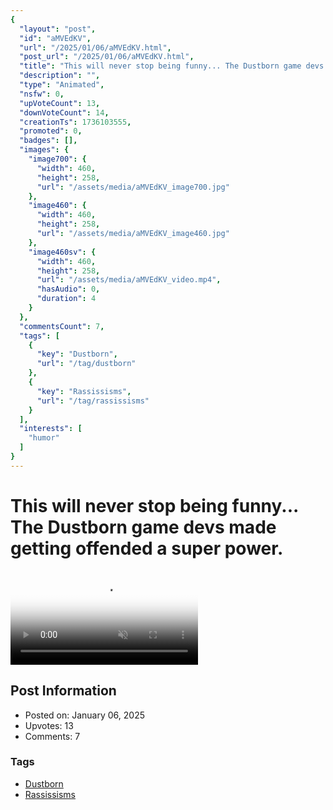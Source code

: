 ```yaml
---
{
  "layout": "post",
  "id": "aMVEdKV",
  "url": "/2025/01/06/aMVEdKV.html",
  "post_url": "/2025/01/06/aMVEdKV.html",
  "title": "This will never stop being funny... The Dustborn game devs made getting offended a super power.",
  "description": "",
  "type": "Animated",
  "nsfw": 0,
  "upVoteCount": 13,
  "downVoteCount": 14,
  "creationTs": 1736103555,
  "promoted": 0,
  "badges": [],
  "images": {
    "image700": {
      "width": 460,
      "height": 258,
      "url": "/assets/media/aMVEdKV_image700.jpg"
    },
    "image460": {
      "width": 460,
      "height": 258,
      "url": "/assets/media/aMVEdKV_image460.jpg"
    },
    "image460sv": {
      "width": 460,
      "height": 258,
      "url": "/assets/media/aMVEdKV_video.mp4",
      "hasAudio": 0,
      "duration": 4
    }
  },
  "commentsCount": 7,
  "tags": [
    {
      "key": "Dustborn",
      "url": "/tag/dustborn"
    },
    {
      "key": "Rassissisms",
      "url": "/tag/rassissisms"
    }
  ],
  "interests": [
    "humor"
  ]
}
---
```


# This will never stop being funny... The Dustborn game devs made getting offended a super power.

<video controls playsinline loop muted poster="/assets/media/aMVEdKV_image460.jpg">
  <source src="/assets/media/aMVEdKV_video.mp4" type="video/mp4">
  Your browser does not support the video tag.
</video>

## Post Information

- Posted on: January 06, 2025
- Upvotes: 13
- Comments: 7

### Tags

- [Dustborn](/tag/Dustborn)
- [Rassissisms](/tag/Rassissisms)
